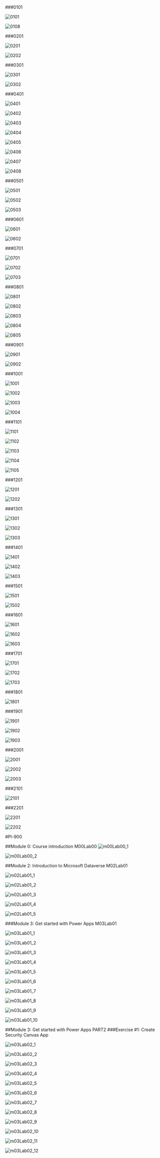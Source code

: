###0101

![0101](Evidencia/0101.PNG)

![0108](Evidencia/0108.PNG)

###0201

![0201](Evidencia/0201.PNG)

![0202](Evidencia/0202.PNG)

###0301

![0301](Evidencia/0301.PNG)

![0302](Evidencia/0302.PNG)

###0401

![0401](Evidencia/0401.PNG)

![0402](Evidencia/0402.PNG)

![0403](Evidencia/0403.PNG)

![0404](Evidencia/0404.PNG)

![0405](Evidencia/0405.PNG)

![0406](Evidencia/0406.PNG)

![0407](Evidencia/0407.PNG)

![0408](Evidencia/0408.PNG)

###0501

![0501](Evidencia/0501.PNG)

![0502](Evidencia/0502.PNG)

![0503](Evidencia/0503.PNG)

###0601

![0601](Evidencia/0601.PNG)

![0602](Evidencia/0602.PNG)

###0701

![0701](Evidencia/0701.PNG)

![0702](Evidencia/0702.PNG)

![0703](Evidencia/0703.PNG)

###0801

![0801](Evidencia/0801.PNG)

![0802](Evidencia/0802.PNG)

![0803](Evidencia/0803.PNG)

![0804](Evidencia/0804.PNG)

![0805](Evidencia/0805.PNG)

###0901

![0901](Evidencia/0901.PNG)

![0902](Evidencia/0902.PNG)

###1001

![1001](Evidencia/1001.PNG)

![1002](Evidencia/1002.PNG)

![1003](Evidencia/1003.PNG)

![1004](Evidencia/1004.PNG)

###1101

![1101](Evidencia/1101.PNG)

![1102](Evidencia/1102.PNG)

![1103](Evidencia/1103.PNG)

![1104](Evidencia/1104.PNG)

![1105](Evidencia/1105.PNG)

###1201

![1201](Evidencia/1201.PNG)

![1202](Evidencia/1202.PNG)

###1301

![1301](Evidencia/1301.PNG)

![1302](Evidencia/1302.PNG)

![1303](Evidencia/1303.PNG)

###1401

![1401](Evidencia/1401.PNG)

![1402](Evidencia/1402.PNG)

![1403](Evidencia/1403.PNG)

###1501

![1501](Evidencia/1501.PNG)

![1502](Evidencia/1502.PNG)

###1601

![1601](Evidencia/1601.PNG)

![1602](Evidencia/1602.PNG)

![1603](Evidencia/1603.PNG)

###1701

![1701](Evidencia/1701.PNG)

![1702](Evidencia/1702.PNG)

![1703](Evidencia/1703.PNG)

###1801

![1801](Evidencia/1801.PNG)

###1901

![1901](Evidencia/1901.PNG)

![1902](Evidencia/1902.PNG)

![1903](Evidencia/1903.PNG)

###2001

![2001](Evidencia/2001.PNG)

![2002](Evidencia/2002.PNG)

![2003](Evidencia/2003.PNG)

###2101

![2101](Evidencia/2101.PNG)

###2201

![2201](Evidencia/2201.PNG)

![2202](Evidencia/2202.PNG)

#Pl-900

##Module 0: Course introduction M00Lab00
![m00Lab00_1](Evidencia/Pl-900PowerPlatformFund/m00Lab00_1.PNG)

![m00Lab00_2](Evidencia/Pl-900PowerPlatformFund/m00Lab00_2.PNG)

##Module 2: Introduction to Microsoft Dataverse M02Lab01

![m02Lab01_1](Evidencia/Pl-900PowerPlatformFund/m02Lab01_1.PNG)

![m02Lab01_2](Evidencia/Pl-900PowerPlatformFund/m02Lab01_2.PNG)

![m02Lab01_3](Evidencia/Pl-900PowerPlatformFund/m02Lab01_3.PNG)

![m02Lab01_4](Evidencia/Pl-900PowerPlatformFund/m02Lab01_4.PNG)

![m02Lab01_5](Evidencia/Pl-900PowerPlatformFund/m02Lab01_5.PNG)

###Module 3: Get started with Power Apps M03Lab01

![m03Lab01_1](Evidencia/Pl-900PowerPlatformFund/m03Lab01_1.PNG)

![m03Lab01_2](Evidencia/Pl-900PowerPlatformFund/m03Lab01_2.PNG)

![m03Lab01_3](Evidencia/Pl-900PowerPlatformFund/m03Lab01_3.PNG)

![m03Lab01_4](Evidencia/Pl-900PowerPlatformFund/m03Lab01_4.PNG)

![m03Lab01_5](Evidencia/Pl-900PowerPlatformFund/m03Lab01_5.PNG)

![m03Lab01_6](Evidencia/Pl-900PowerPlatformFund/m03Lab01_6.PNG)

![m03Lab01_7](Evidencia/Pl-900PowerPlatformFund/m03Lab01_7.PNG)

![m03Lab01_8](Evidencia/Pl-900PowerPlatformFund/m03Lab01_8.PNG)

![m03Lab01_9](Evidencia/Pl-900PowerPlatformFund/m03Lab01_9.PNG)

![m03Lab01_10](Evidencia/Pl-900PowerPlatformFund/m03Lab01_10.PNG)

##Module 3: Get started with Power Apps PART2
###Exercise #1: Create Security Canvas App

![m03Lab02_1](Evidencia/Pl-900PowerPlatformFund/m03Lab02_1.PNG)

![m03Lab02_2](Evidencia/Pl-900PowerPlatformFund/m03Lab02_2.PNG)

![m03Lab02_3](Evidencia/Pl-900PowerPlatformFund/m03Lab02_3.PNG)

![m03Lab02_4](Evidencia/Pl-900PowerPlatformFund/m03Lab02_4.PNG)

![m03Lab02_5](Evidencia/Pl-900PowerPlatformFund/m03Lab02_5.PNG)

![m03Lab02_6](Evidencia/Pl-900PowerPlatformFund/m03Lab02_6.PNG)

![m03Lab02_7](Evidencia/Pl-900PowerPlatformFund/m03Lab02_7.PNG)

![m03Lab02_8](Evidencia/Pl-900PowerPlatformFund/m03Lab02_8.PNG)

![m03Lab02_9](Evidencia/Pl-900PowerPlatformFund/m03Lab02_9.PNG)

![m03Lab02_10](Evidencia/Pl-900PowerPlatformFund/m03Lab02_10.PNG)

![m03Lab02_11](Evidencia/Pl-900PowerPlatformFund/m03Lab02_11.PNG)

![m03Lab02_12](Evidencia/Pl-900PowerPlatformFund/m03Lab02_12.PNG)
